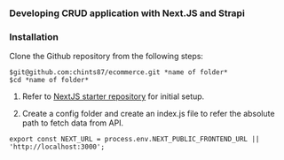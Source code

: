 ### Developing CRUD application with Next.JS and Strapi

### Installation
Clone the Github repository from the following steps:
```
$git@github.com:chints87/ecommerce.git *name of folder*
$cd *name of folder*
```

1) Refer to [NextJS starter repository](https://github.com/chints87/Next-JS-starter-file.git) for initial setup.

2) Create a config folder and create an index.js file to refer the absolute path to fetch data from API.
```
export const NEXT_URL = process.env.NEXT_PUBLIC_FRONTEND_URL || 'http://localhost:3000';
